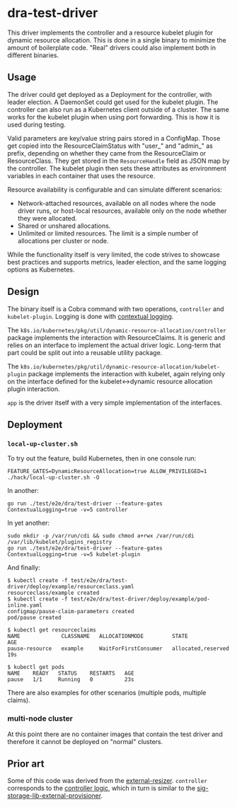 # dra-test-driver

This driver implements the controller and a resource kubelet plugin for dynamic
resource allocation. This is done in a single binary to minimize the amount of
boilerplate code. "Real" drivers could also implement both in different
binaries.

## Usage

The driver could get deployed as a Deployment for the controller, with leader
election. A DaemonSet could get used for the kubelet plugin. The controller can
also run as a Kubernetes client outside of a cluster. The same works for the
kubelet plugin when using port forwarding. This is how it is used during
testing.

Valid parameters are key/value string pairs stored in a ConfigMap.
Those get copied into the ResourceClaimStatus with "user_" and "admin_" as
prefix, depending on whether they came from the ResourceClaim or ResourceClass.
They get stored in the `ResourceHandle` field as JSON map by the controller.
The kubelet plugin then sets these attributes as environment variables in each
container that uses the resource.

Resource availability is configurable and can simulate different scenarios:

- Network-attached resources, available on all nodes where the node driver runs, or
  host-local resources, available only on the node whether they were allocated.
- Shared or unshared allocations.
- Unlimited or limited resources. The limit is a simple number of allocations
  per cluster or node.

While the functionality itself is very limited, the code strives to showcase
best practices and supports metrics, leader election, and the same logging
options as Kubernetes.

## Design

The binary itself is a Cobra command with two operations, `controller` and
`kubelet-plugin`. Logging is done with [contextual
logging](https://github.com/kubernetes/enhancements/tree/master/keps/sig-instrumentation/3077-contextual-logging).

The `k8s.io/kubernetes/pkg/util/dynamic-resource-allocation/controller` package implements the
interaction with ResourceClaims. It is generic and relies on an interface to
implement the actual driver logic. Long-term that part could be split out into
a reusable utility package.

The `k8s.io/kubernetes/pkg/util/dynamic-resource-allocation/kubelet-plugin` package implements the
interaction with kubelet, again relying only on the interface defined for the
kubelet<->dynamic resource allocation plugin interaction.

`app` is the driver itself with a very simple implementation of the interfaces.

## Deployment

### `local-up-cluster.sh`

To try out the feature, build Kubernetes, then in one console run:
```console
FEATURE_GATES=DynamicResourceAllocation=true ALLOW_PRIVILEGED=1 ./hack/local-up-cluster.sh -O
```

In another:
```console
go run ./test/e2e/dra/test-driver --feature-gates ContextualLogging=true -v=5 controller
```

In yet another:
```console
sudo mkdir -p /var/run/cdi && sudo chmod a+rwx /var/run/cdi /var/lib/kubelet/plugins_registry
go run ./test/e2e/dra/test-driver --feature-gates ContextualLogging=true -v=5 kubelet-plugin
```

And finally:
```console
$ kubectl create -f test/e2e/dra/test-driver/deploy/example/resourceclass.yaml
resourceclass/example created
$ kubectl create -f test/e2e/dra/test-driver/deploy/example/pod-inline.yaml
configmap/pause-claim-parameters created
pod/pause created

$ kubectl get resourceclaims
NAME             CLASSNAME   ALLOCATIONMODE         STATE                AGE
pause-resource   example     WaitForFirstConsumer   allocated,reserved   19s

$ kubectl get pods
NAME    READY   STATUS    RESTARTS   AGE
pause   1/1     Running   0          23s
```

There are also examples for other scenarios (multiple pods, multiple claims).

### multi-node cluster

At this point there are no container images that contain the test driver and
therefore it cannot be deployed on "normal" clusters.

## Prior art

Some of this code was derived from the
[external-resizer](https://github.com/kubernetes-csi/external-resizer/). `controller`
corresponds to the [controller
logic](https://github.com/kubernetes-csi/external-resizer/blob/master/pkg/controller/controller.go),
which in turn is similar to the
[sig-storage-lib-external-provisioner](https://github.com/kubernetes-sigs/sig-storage-lib-external-provisioner).
